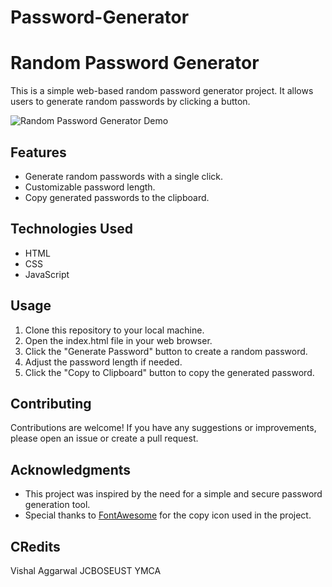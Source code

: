 # Password-Generator
# Random Password Generator

This is a simple web-based random password generator project. It allows users to generate random passwords by clicking a button.

![Random Password Generator Demo](demo.gif)

## Features

- Generate random passwords with a single click.
- Customizable password length.
- Copy generated passwords to the clipboard.

## Technologies Used

- HTML
- CSS
- JavaScript

## Usage

1. Clone this repository to your local machine.
2. Open the index.html file in your web browser.
3. Click the "Generate Password" button to create a random password.
4. Adjust the password length if needed.
5. Click the "Copy to Clipboard" button to copy the generated password.

## Contributing

Contributions are welcome! If you have any suggestions or improvements, please open an issue or create a pull request.



## Acknowledgments

- This project was inspired by the need for a simple and secure password generation tool.
- Special thanks to [FontAwesome](https://fontawesome.com/) for the copy icon used in the project.

## CRedits
Vishal Aggarwal
JCBOSEUST YMCA

